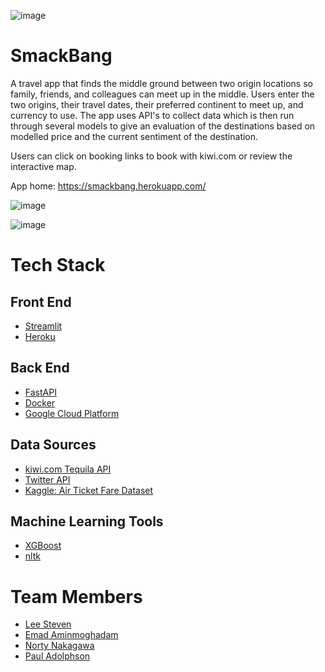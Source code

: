 ![image](https://user-images.githubusercontent.com/27832889/158302605-2f6af021-e429-40bf-911c-2c24dcc36b69.png)

# SmackBang

A travel app that finds the middle ground between two origin locations so family, friends, and colleagues can meet up in the middle.  Users enter the two origins, their travel dates, their preferred continent to meet up, and currency to use.  The app uses API's to collect data which is then run through several models to give an evaluation of the destinations based on modelled price and the current sentiment of the destination.

Users can click on booking links to book with kiwi.com or review the interactive map.

App home: https://smackbang.herokuapp.com/

![image](https://user-images.githubusercontent.com/27832889/158303379-9702b5ea-3443-48f1-b7fe-f30ee896ab14.png)

![image](https://user-images.githubusercontent.com/27832889/158303402-4cf4292b-8292-4182-8835-0b9d6a06198f.png)


# Tech Stack
## Front End
- <a href="https://streamlit.io/">Streamlit</a>
- <a href="https://www.heroku.com/">Heroku</a>

## Back End
- <a href="https://fastapi.tiangolo.com/">FastAPI</a>
- <a href="https://www.docker.com/">Docker</a>
- <a href="https://cloud.google.com/">Google Cloud Platform</a>

## Data Sources
- <a href="https://tequila.kiwi.com/portal/login">kiwi.com Tequila API</a>
- <a href="https://developer.twitter.com/en">Twitter API</a>
- <a href="https://www.kaggle.com/c/air-ticket-fare-prediction/data">Kaggle: Air Ticket Fare Dataset</a>

## Machine Learning Tools
- <a href="https://xgboost.readthedocs.io/">XGBoost</a>
- <a href="https://www.nltk.org/index.html">nltk </a>

# Team Members
- <a href="https://github.com/lee-onidas">Lee Steven </a>
- <a href="https://github.com/emadam">Emad Aminmoghadam </a>
- <a href="https://github.com/yourpandaboy">Norty Nakagawa</a>
- <a href="https://github.com/padofreo">Paul Adolphson</a>
